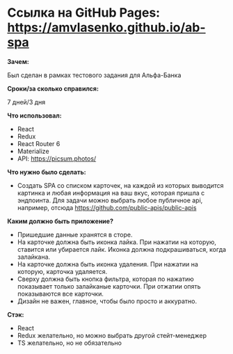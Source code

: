 # Ссылка на GitHub Pages: https://amvlasenko.github.io/ab-spa

**Зачем:**

Был сделан в рамках тестового задания для Альфа-Банка

**Сроки/за сколько справился:**

7 дней/3 дня

**Что использовал:**

- React
- Redux
- React Router 6
- Materialize
- API: https://picsum.photos/

**Что нужно было сделать:**

- Создать SPA со списком карточек, на каждой из которых выводится картинка и любая информация на ваш вкус, которая пришла с эндпоинта. Для задачи можно выбрать любое публичное api, например, отсюда https://github.com/public-apis/public-apis 

**Каким должно быть приложение?**

- Пришедшие данные хранятся в сторе. 
- На карточке должна быть иконка лайка. При нажатии на которую, ставится или убирается лайк. Иконка должна подкрашиваться, когда залайкана. 
- На карточке должна быть иконка удаления. При нажатии на которую, карточка удаляется. 
- Сверху должна быть кнопка фильтра, которая по нажатию показывает только залайканые карточки. При отжатии опять показываются все карточки. 
- Дизайн не важен, главное, чтобы было просто и аккуратно.

**Стэк:** 

- React 
- Redux желательно, но можно выбрать другой стейт-менеджер 
- TS желательно, но не обязательно 

